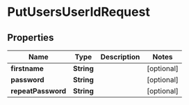 
# PutUsersUserIdRequest

## Properties
Name | Type | Description | Notes
------------ | ------------- | ------------- | -------------
**firstname** | **String** |  |  [optional]
**password** | **String** |  |  [optional]
**repeatPassword** | **String** |  |  [optional]




